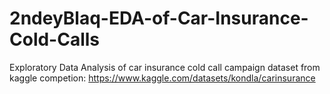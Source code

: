 # 2ndeyBlaq-EDA-of-Car-Insurance-Cold-Calls
Exploratory Data Analysis of car insurance cold call campaign dataset from kaggle competion:    https://www.kaggle.com/datasets/kondla/carinsurance
